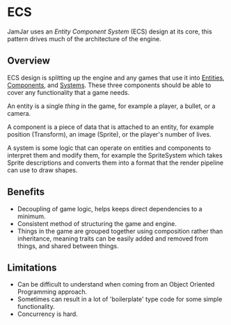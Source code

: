 # ECS

JamJar uses an *Entity Component System* (ECS) design at its core, this pattern drives much of the
architecture of the engine.

## Overview

ECS design is splitting up the engine and any games that use it into [Entities], [Components], and [Systems]. These
three components should be able to cover any functionality that a game needs.

An entity is a single *thing* in the game, for example a player, a bullet, or a camera.

A component is a piece of data that is attached to an entity, for example position (Transform), an image (Sprite), or
the player's number of lives.

A system is some logic that can operate on entities and components to interpret them and modify them, for example
the SpriteSystem which takes Sprite descriptions and converts them into a format that the render pipeline can use to
draw shapes.

## Benefits

- Decoupling of game logic, helps keeps direct dependencies to a minimum.
- Consistent method of structuring the game and engine.
- Things in the game are grouped together using composition rather than inheritance, meaning traits can be easily
added and removed from things, and shared between things.

## Limitations

- Can be difficult to understand when coming from an Object Oriented Programming approach.
- Sometimes can result in a lot of 'boilerplate' type code for some simple functionality.
- Concurrency is hard.

[Entities]:./entities.md
[Components]:./components.md
[Systems]:./systems.md

